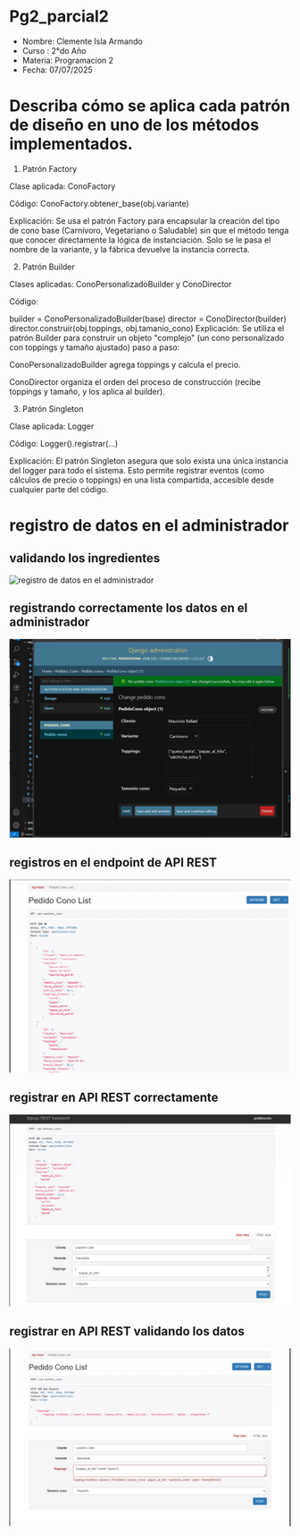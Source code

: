 # Pg2_parcial2

* Nombre: Clemente Isla Armando
* Curso : 2°do Año
* Materia: Programacion 2
* Fecha: 07/07/2025

# Describa cómo se aplica cada patrón de diseño en uno de los métodos implementados.

1. Patrón Factory

Clase aplicada: ConoFactory

Código: ConoFactory.obtener_base(obj.variante)

Explicación:
Se usa el patrón Factory para encapsular la creación del tipo de cono base (Carnivoro, Vegetariano o Saludable) sin que el método tenga que conocer directamente la lógica de instanciación. Solo se le pasa el nombre de la variante, y la fábrica devuelve la instancia correcta.

 2. Patrón Builder

Clases aplicadas: ConoPersonalizadoBuilder y ConoDirector

Código:

builder = ConoPersonalizadoBuilder(base)
director = ConoDirector(builder)
director.construir(obj.toppings, obj.tamanio_cono)
Explicación:
Se utiliza el patrón Builder para construir un objeto "complejo" (un cono personalizado con toppings y tamaño ajustado) paso a paso:

ConoPersonalizadoBuilder agrega toppings y calcula el precio.

ConoDirector organiza el orden del proceso de construcción (recibe toppings y tamaño, y los aplica al builder).

3. Patrón Singleton

Clase aplicada: Logger

Código: Logger().registrar(...)

Explicación:
El patrón Singleton asegura que solo exista una única instancia del logger para todo el sistema. Esto permite registrar eventos (como cálculos de precio o toppings) en una lista compartida, accesible desde cualquier parte del código.



# registro de datos en el administrador

## validando los ingredientes

![registro de datos en el
administrador](image.png)

## registrando correctamente los datos en el administrador

![registrando correctamente](image-1.png)

## registros en el endpoint de API REST 

![lista de registros en el endpoint](image-3.png)

## registrar en API REST correctamente

![correctamente](image-5.png)

## registrar en API REST validando los datos

![validando](image-4.png)
